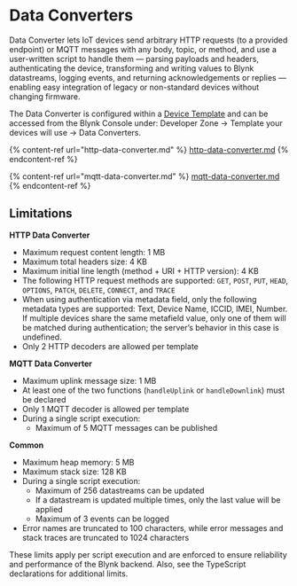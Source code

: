 # Data Converters

Data Converter lets IoT devices send arbitrary HTTP requests (to a provided endpoint) or MQTT messages with any body, topic, or method, and use a user-written script to handle them — parsing payloads and headers, authenticating the device, transforming and writing values to Blynk datastreams, logging events, and returning acknowledgements or replies — enabling easy integration of legacy or non-standard devices without changing firmware.

The Data Converter is configured within a [Device Template](../../../concepts/device-template.md) and can be accessed from the Blynk Console under: Developer Zone → Template your devices will use → Data Converters.

{% content-ref url="http-data-converter.md" %}
[http-data-converter.md](http-data-converter.md)
{% endcontent-ref %}

{% content-ref url="mqtt-data-converter.md" %}
[mqtt-data-converter.md](mqtt-data-converter.md)
{% endcontent-ref %}

## Limitations

**HTTP Data Converter**

* Maximum request content length: 1 MB
* Maximum total headers size: 4 KB
* Maximum initial line length (method + URI + HTTP version): 4 KB
* The following HTTP request methods are supported: `GET`, `POST`, `PUT`, `HEAD`, `OPTIONS`, `PATCH`, `DELETE`, `CONNECT`, and `TRACE`
* When using authentication via metadata field, only the following metadata types are supported: Text, Device Name, ICCID, IMEI, Number. If multiple devices share the same metafield value, only one of them will be matched during authentication; the server’s behavior in this case is undefined.
* Only 2 HTTP decoders are allowed per template

**MQTT Data Converter**

* Maximum uplink message size: 1 MB
* At least one of the two functions (`handleUplink` or `handleDownlink`) must be declared
* Only 1 MQTT decoder is allowed per template
* During a single script execution:
  * Maximum of 5 MQTT messages can be published

**Common**

* Maximum heap memory: 5 MB
* Maximum stack size: 128 KB
* During a single script execution:
  * Maximum of 256 datastreams can be updated
  * If a datastream is updated multiple times, only the last value will be applied
  * Maximum of 3 events can be logged
* Error names are truncated to 100 characters, while error messages and stack traces are truncated to 1024 characters

These limits apply per script execution and are enforced to ensure reliability and performance of the Blynk backend. Also, see the TypeScript declarations for additional limits.
